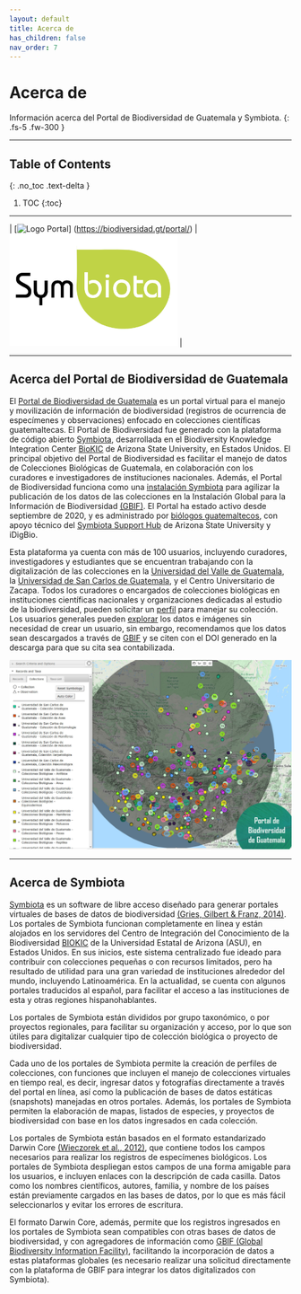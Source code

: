 ```yaml
---
layout: default
title: Acerca de
has_children: false
nav_order: 7
---
```


# Acerca de

Información acerca del Portal de Biodiversidad de Guatemala y Symbiota.
{: .fs-5 .fw-300 }

---

## Table of Contents
{: .no_toc .text-delta }

1. TOC
{:toc}

---

| [<img src="https://github.com/ksorellana/ksorellana.github.io/blob/main/_layouts/LogoPortalFotos.jpg?raw=true" alt="Logo Portal" width="200" height="200">] (https://biodiversidad.gt/portal/) | [<img src="https://github.com/GuatemalaPortal/guatemalaportal.github.io/blob/main/static/Logo_Symbiota.jpg?raw=true" alt="Logo Symbiota" width="300" height="200" >](https://symbiota.org) |

---

## Acerca del Portal de Biodiversidad de Guatemala

El [Portal de Biodiversidad de Guatemala](https://biodiversidad.gt) es un portal virtual para el manejo y movilización de información de biodiversidad (registros de ocurrencia de especímenes y observaciones) enfocado en colecciones científicas guatemaltecas. El Portal de Biodiversidad fue generado con la plataforma de código abierto [Symbiota](https://guatemalaportal.github.io/docs/acerca/symbiota/), desarrollada en el Biodiversity Knowledge Integration Center [BioKIC](https://biokic.asu.edu/) de Arizona State University, en Estados Unidos. El principal objetivo del Portal de Biodiversidad es facilitar el manejo de datos de Colecciones Biológicas de Guatemala, en colaboración con los curadores e investigadores de instituciones nacionales. Además, el Portal de Biodiversidad funciona como una [instalación Symbiota](https://www.gbif.org/installation/81a4adb0-0d86-420e-8b5e-7583985d1b6f) para agilizar la publicación de los datos de las colecciones en la Instalación Global para la Información de Biodiversidad [(GBIF)](https://gbif.org). El Portal ha estado activo desde septiembre de 2020, y es administrado por [biólogos guatemaltecos](https://guatemalaportal.github.io/docs/contactos/), con apoyo técnico del [Symbiota Support Hub](https://symbiota.org/ayuda/) de Arizona State University y iDigBio. 

Esta plataforma ya cuenta con más de 100 usuarios, incluyendo curadores, investigadores y estudiantes que se encuentran trabajando con la digitalización de las colecciones en la [Universidad del Valle de Guatemala](https://linktr.ee/coleccionesuvg), la [Universidad de San Carlos de Guatemala](https://cbm.ccqqfar.usac.edu.gt/), y el Centro Universitario de Zacapa. Todos los curadores o encargados de colecciones biológicas en instituciones científicas nacionales y organizaciones dedicadas al estudio de la biodiversidad, pueden solicitar un [perfil](https://guatemalaportal.github.io/docs/colecciones/solicitud/) para manejar su colección. Los usuarios generales pueden [explorar](https://guatemalaportal.github.io/docs/informacion/busqueda/) los datos e imágenes sin necesidad de crear un usuario, sin embargo, recomendamos que los datos sean descargados a través de [GBIF](https://tinyurl.com/portalgbif) y se citen con el  DOI generado en la descarga para que su cita sea contabilizada.

[<img src="https://github.com/GuatemalaPortal/guatemalaportal.github.io/blob/main/static/MapaColecciones.jpg?raw=true" alt="Mapa">](https://biodiversidad.gt/portal/)

---

## Acerca de Symbiota

[Symbiota](https://symbiota.org) es un software de libre acceso diseñado para generar portales virtuales de bases de datos de biodiversidad [(Gries, Gilbert & Franz, 2014)](https://doi.org/10.3897/BDJ.2.e1114). Los portales de Symbiota funcionan completamente en línea y están alojados en los servidores del Centro de Integración del Conocimiento de la Biodiversidad [BIOKIC](https://biokic.asu.edu/) de la Universidad Estatal de Arizona (ASU), en Estados Unidos. En sus inicios, este sistema centralizado fue ideado para contribuir con colecciones pequeñas o con recursos limitados, pero ha resultado de utilidad para una gran variedad de instituciones alrededor del mundo, incluyendo Latinoamérica. En la actualidad, se cuenta con algunos portales traducidos al español, para facilitar el acceso a las instituciones de esta y otras regiones hispanohablantes.

Los portales de Symbiota están divididos por grupo taxonómico, o por proyectos regionales, para facilitar su organización y acceso, por lo que son útiles para digitalizar cualquier tipo de colección biológica o proyecto de biodiversidad.

Cada uno de los portales de Symbiota permite la creación de perfiles de colecciones, con funciones que incluyen el manejo de colecciones virtuales en tiempo real, es decir, ingresar datos y fotografías directamente a través del portal en línea, así como la publicación de bases de datos estáticas (snapshots) manejadas en otros portales. Además, los portales de Symbiota permiten la elaboración de mapas, listados de especies, y proyectos de biodiversidad con base en los datos ingresados en cada colección.

Los portales de Symbiota están basados en el formato estandarizado Darwin Core [(Wieczorek et al., 2012)](https://doi.org/10.1371/journal.pone.0029715), que contiene todos los campos necesarios para realizar los registros de especímenes biológicos. Los portales de Symbiota despliegan estos campos de una forma amigable para los usuarios, e incluyen enlaces con la descripción de cada casilla. Datos como los nombres científicos, autores, familia, y nombre de los países están previamente cargados en las bases de datos, por lo que es más fácil seleccionarlos y evitar los errores de escritura.

El formato Darwin Core, además, permite que los registros ingresados en los portales de Symbiota sean compatibles con otras bases de datos de biodiversidad, y con agregadores de información como [GBIF (Global Biodiversity Information Facility)](https://gbif.org), facilitando la incorporación de datos a estas plataformas globales (es necesario realizar una solicitud directamente con la plataforma de GBIF para integrar los datos digitalizados con Symbiota).
